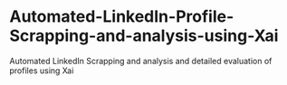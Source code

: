 # Automated-LinkedIn-Profile-Scrapping-and-analysis-using-Xai
Automated LinkedIn Scrapping and analysis and detailed  evaluation of profiles using Xai
